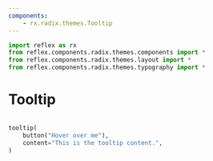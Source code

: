 ```yaml
---
components:
    - rx.radix.themes.Tooltip
---
```


```python exec
import reflex as rx
from reflex.components.radix.themes.components import *
from reflex.components.radix.themes.layout import *
from reflex.components.radix.themes.typography import *
```

# Tooltip

```python demo

tooltip(
    button("Hover over me"),
    content="This is the tooltip content.",
)
```